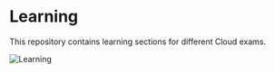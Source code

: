 # Learning

This repository contains learning sections for different Cloud exams.

![Learning](https://149360710.v2.pressablecdn.com/wp-content/uploads/2020/07/General-profound_20_07_30_article_Web-shooling_442x548_V3-01.jpg)
